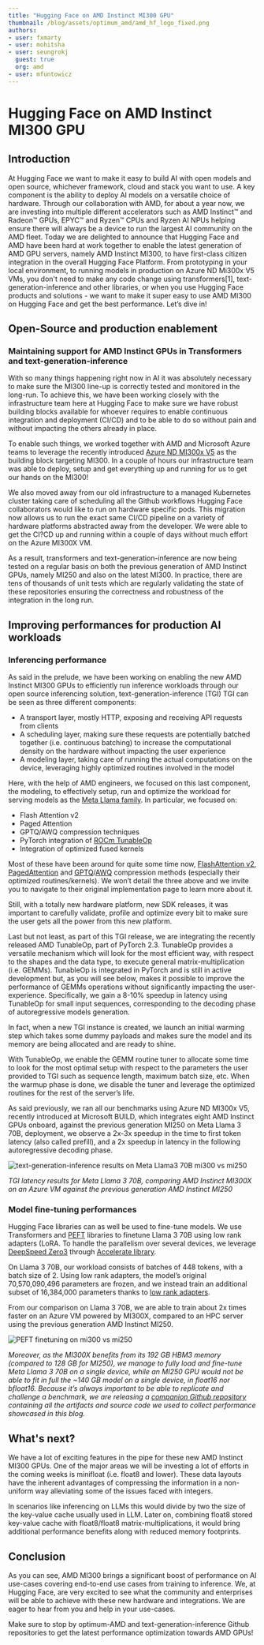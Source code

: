 ```yaml
---
title: "Hugging Face on AMD Instinct MI300 GPU"
thumbnail: /blog/assets/optimum_amd/amd_hf_logo_fixed.png
authors:
- user: fxmarty
- user: mohitsha
- user: seungrokj
  guest: true
  org: amd
- user: mfuntowicz
---
```


# Hugging Face on AMD Instinct MI300 GPU

## Introduction
At Hugging Face we want to make it easy to build AI with open models and open source, whichever framework, cloud and stack you want to use.
A key component is the ability to deploy AI models on a versatile choice of hardware. 
Through our collaboration with AMD, for about a year now, we are investing into multiple different accelerators such as AMD Instinct™ and Radeon™ GPUs, EPYC™ and Ryzen™ CPUs and Ryzen AI NPUs helping ensure there will always be a device to run the largest AI
community on the AMD fleet. 
Today we are delighted to announce that Hugging Face and AMD have been hard at work together to enable the latest generation of AMD GPU servers, namely AMD Instinct MI300, to have first-class citizen integration in the overall Hugging Face Platform. 
From prototyping in your local environment, to running models in production on Azure ND Mi300x V5 VMs, you don't need to make any code change using transformers[1], text-generation-inference and other libraries, or when you use Hugging Face products and solutions - we want to make it super easy to use AMD MI300 on Hugging Face and get the best performance.
Let’s dive in!

## Open-Source and production enablement
### Maintaining support for AMD Instinct GPUs in Transformers and text-generation-inference

With so many things happening right now in AI it was absolutely necessary to make sure the MI300 line-up is correctly tested and monitored in the long-run. 
To achieve this, we have been working closely with the infrastructure team here at Hugging Face to make sure we have robust building blocks available for whoever requires to enable continuous integration and deployment (CI/CD) and to be able to do so without pain and without impacting the others already in place.

To enable such things, we worked together with AMD and Microsoft Azure teams to leverage the recently introduced [Azure ND MI300x V5](https://techcommunity.microsoft.com/t5/azure-high-performance-computing/introducing-the-new-azure-ai-infrastructure-vm-series-nd-mi300x/ba-p/4145152) as the building block targeting MI300.
In a couple of hours our infrastructure team was able to deploy, setup and get everything up and running for us to get our hands on the MI300!

We also moved away from our old infrastructure to a managed Kubernetes cluster taking care of scheduling all the Github workflows Hugging Face collaborators would like to run on hardware specific pods.
This migration now allows us to run the exact same CI/CD pipeline on a variety of hardware platforms abstracted away from the developer.
We were able to get the CI?CD up and running within a couple of days without much effort on the Azure MI300X VM.

As a result, transformers and text-generation-inference are now being tested on a regular basis on both the previous generation of AMD Instinct GPUs, namely MI250 and also on the latest MI300. 
In practice, there are tens of thousands of unit tests which are regularly validating the state of these repositories ensuring the correctness and robustness of the integration in the long run.

## Improving performances for production AI workloads
### Inferencing performance

As said in the prelude, we have been working on enabling the new AMD Instinct MI300 GPUs to efficiently run inference workloads through our open source inferencing solution, text-generation-inference (TGI)
TGI can be seen as three different components: 
-	A transport layer, mostly HTTP, exposing and receiving API requests from clients
-	A scheduling layer, making sure these requests are potentially batched together (i.e. continuous batching) to increase the computational density on the hardware without impacting the user experience
-	A modeling layer, taking care of running the actual computations on the device, leveraging highly optimized routines involved in the model

Here, with the help of AMD engineers, we focused on this last component, the modeling, to effectively setup, run and optimize the workload for serving models as the [Meta Llama family](https://huggingface.co/meta-llama). In particular, we focused on:
-	Flash Attention v2
-	Paged Attention
-	GPTQ/AWQ compression techniques
-	PyTorch integration of [ROCm TunableOp](https://github.com/pytorch/pytorch/tree/main/aten/src/ATen/cuda/tunable)
-	Integration of optimized fused kernels

Most of these have been around for quite some time now, [FlashAttention v2](https://huggingface.co/papers/2307.08691), [PagedAttention](https://huggingface.co/papers/2309.06180) and [GPTQ](https://huggingface.co/papers/2210.17323)/[AWQ](https://huggingface.co/papers/2306.00978) compression methods (especially their optimized routines/kernels). We won’t detail the three above and we invite you to navigate to their original implementation page to learn more about it. 

Still, with a totally new hardware platform, new SDK releases, it was important to carefully validate, profile and optimize every bit to make sure the user gets all the power from this new platform.

Last but not least, as part of this TGI release, we are integrating the recently released AMD TunableOp, part of PyTorch 2.3.
TunableOp provides a versatile mechanism which will look for the most efficient way, with respect to the shapes and the data type, to execute general matrix-multiplication (i.e. GEMMs).
TunableOp is integrated in PyTorch and is still in active development but, as you will see below, makes it possible to improve the performance of GEMMs operations without significantly impacting the user-experience. 
Specifically, we gain a 8-10% speedup in latency using TunableOp for small input sequences, corresponding to the decoding phase of autoregressive models generation.

In fact, when a new TGI instance is created, we launch an initial warming step which takes some dummy payloads and makes sure the model and its memory are being allocated and are ready to shine. 

With TunableOp, we enable the GEMM routine tuner to allocate some time to look for the most optimal setup with respect to the parameters the user provided to TGI such as sequence length, maximum batch size, etc. 
When the warmup phase is done, we disable the tuner and leverage the optimized routines for the rest of the server’s life.

As said previously, we ran all our benchmarks using Azure ND MI300x V5, recently introduced at Microsoft BUILD, which integrates eight AMD Instinct GPUs onboard, against the previous generation MI250 on Meta Llama 3 70B, deployment, we observe a 2x-3x speedup in the time to first token latency (also called prefill), and a 2x speedup in latency in the following autoregressive decoding phase. 

![text-generation-inference results on Meta Llama3 70B mi300 vs mi250](assets/hf-amd-mi300/tgi_mi300_vs_mi250.png)

_TGI latency results for Meta Llama 3 70B, comparing AMD Instinct MI300X on an Azure VM against the previous generation AMD Instinct MI250_

### Model fine-tuning performances

Hugging Face libraries can as well be used to fine-tune models. 
We use Transformers and [PEFT](https://github.com/huggingface/peft) libraries to finetune Llama 3 70B using low rank adapters (LoRA. To handle the parallelism over several devices, we leverage [DeepSpeed Zero3](https://deepspeed.readthedocs.io/en/latest/zero3.html) through [Accelerate library](https://huggingface.co/docs/accelerate/usage_guides/deepspeed).

On Llama 3 70B, our workload consists of batches of 448 tokens, with a batch size of 2. Using low rank adapters, the model’s original 70,570,090,496 parameters are frozen, and we instead train an additional subset of 16,384,000 parameters thanks to [low rank adapters](https://arxiv.org/abs/2106.09685).

From our comparison on Llama 3 70B, we are able to train about 2x times faster on an Azure VM powered by MI300X, compared to an HPC server using the previous generation AMD Instinct MI250.

![PEFT finetuning on mi300 vs mi250](assets/hf-amd-mi300/peft_finetuning_mi300_vs_mi250.png)

_Moreover, as the MI300X benefits from its 192 GB HBM3 memory (compared to 128 GB for MI250), we manage to fully load and fine-tune Meta Llama 3 70B on a single device, while an MI250 GPU would not be able to fit in full the ~140 GB model on a single device, in float16 nor bfloat16._
_Because it’s always important to be able to replicate and challenge a benchmark, we are releasing a [companion Github repository](https://github.com/huggingface/hf-rocm-benchmark) containing all the artifacts and source code we used to collect performance showcased in this blog._


## What's next?

We have a lot of exciting features in the pipe for these new AMD Instinct MI300 GPUs. 
One of the major areas we will be investing a lot of efforts in the coming weeks is minifloat (i.e. float8 and lower). 
These data layouts have the inherent advantages of compressing the information in a non-uniform way alleviating some of the issues faced with integers. 

In scenarios like inferencing on LLMs this would divide by two the size of the key-value cache usually used in LLM. 
Later on, combining float8 stored key-value cache with float8/float8 matrix-multiplications, it would bring additional performance benefits along with reduced memory footprints.

## Conclusion

As you can see, AMD MI300 brings a significant boost of performance on AI use-cases covering end-to-end use cases from training to inference. 
We, at Hugging Face, are very excited to see what the community and enterprises will be able to achieve with these new hardware and integrations. 
We are eager to hear from you and help in your use-cases.

Make sure to stop by optimum-AMD and text-generation-inference Github repositories to get the latest performance optimization towards AMD GPUs!
